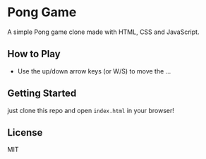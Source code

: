 # Pong Game

A simple Pong game clone made with HTML, CSS and JavaScript.

## How to Play

- Use the up/down arrow keys (or W/S) to move the …
## Getting Started

just clone this repo and open `index.html` in your browser!

## License

MIT
